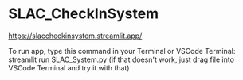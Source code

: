 # SLAC_CheckInSystem

https://slaccheckinsystem.streamlit.app/

To run app, type this command in your Terminal or VSCode Terminal: streamlit run SLAC_System.py (if that doesn't work, just drag file into VSCode Terminal and try it with that)

